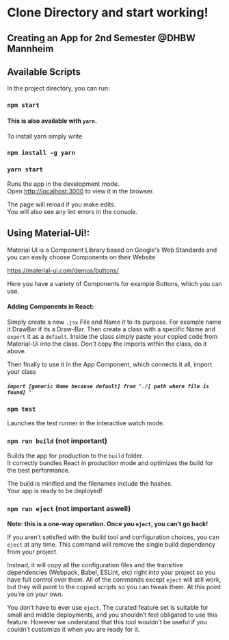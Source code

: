 # Clone Directory and start working!

## Creating an App for 2nd Semester @DHBW Mannheim
## Available Scripts

In the project directory, you can run:

### `npm start`

#### This is also available with `yarn`.

To install yarn simply write 

### `npm install -g yarn`

### `yarn start`

Runs the app in the development mode.<br>
Open [http://localhost:3000](http://localhost:3000) to view it in the browser.

The page will reload if you make edits.<br>
You will also see any lint errors in the console.

## Using Material-Ui!:

Material UI is a Component Library based on Google's Web Standards and you can easily choose Components on their Website

https://material-ui.com/demos/buttons/ 

Here you have a variety of Components for example Buttons, which you can use.

#### Adding Components in React:

Simply create a new `.jsx` File and Name it to its purpose. For example name it DrawBar if its a Draw-Bar.
Then create a class with a specific Name and `export` it as a `default`.
Inside the class simply paste your copied code from Material-Ui into the class. 
*Don't* copy the imports within the class, do it above.

Then finally to use it in the App Component, which connects it all, import your class 

##### `import [generic Name because default] from './[ path where file is found] '`

### `npm test`

Launches the test runner in the interactive watch mode.<br>

### `npm run build` (not important)

Builds the app for production to the `build` folder.<br>
It correctly bundles React in production mode and optimizes the build for the best performance.

The build is minified and the filenames include the hashes.<br>
Your app is ready to be deployed!

### `npm run eject` (not important aswell)

**Note: this is a one-way operation. Once you `eject`, you can’t go back!**

If you aren’t satisfied with the build tool and configuration choices, you can `eject` at any time. This command will remove the single build dependency from your project.

Instead, it will copy all the configuration files and the transitive dependencies (Webpack, Babel, ESLint, etc) right into your project so you have full control over them. All of the commands except `eject` will still work, but they will point to the copied scripts so you can tweak them. At this point you’re on your own.

You don’t have to ever use `eject`. The curated feature set is suitable for small and middle deployments, and you shouldn’t feel obligated to use this feature. However we understand that this tool wouldn’t be useful if you couldn’t customize it when you are ready for it.

